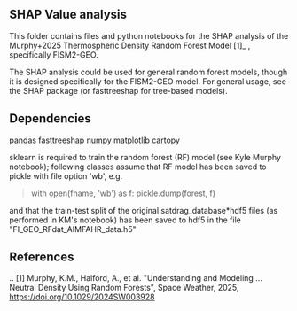 ## SHAP Value analysis

This folder contains files and python notebooks for the SHAP analysis of the Murphy+2025 Thermospheric Density Random Forest Model [1]_ , specifically FISM2-GEO.

The SHAP analysis could be used for general random forest models, though it is designed specifically for the FISM2-GEO model. For general usage, see the SHAP package (or fasttreeshap for tree-based models). 

Dependencies
------------
pandas
fasttreeshap
numpy
matplotlib
cartopy

sklearn is required to train the random forest (RF) model (see Kyle Murphy notebook); following classes assume that RF model has been saved to pickle with file option 'wb', e.g.

> with open(fname, 'wb') as f:
>     pickle.dump(forest, f)

and that the train-test split of the original satdrag_database*hdf5 files
(as performed in KM's notebook) has been saved to hdf5 in the file
"FI_GEO_RFdat_AIMFAHR_data.h5"

References
----------
.. [1] Murphy, K.M., Halford, A., et al. "Understanding and Modeling ... Neutral Density Using Random Forests", Space Weather, 2025, https://doi.org/10.1029/2024SW003928